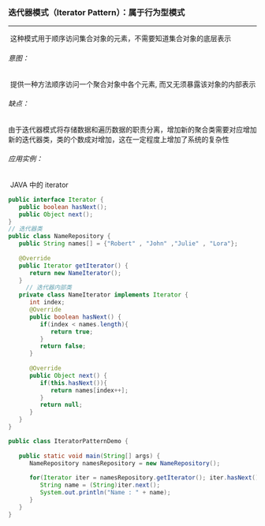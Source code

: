 ### 迭代器模式（Iterator Pattern）：属于行为型模式

------

​	这种模式用于顺序访问集合对象的元素，不需要知道集合对象的底层表示

###### 意图：

​	提供一种方法顺序访问一个聚合对象中各个元素, 而又无须暴露该对象的内部表示

###### 缺点：

​	由于迭代器模式将存储数据和遍历数据的职责分离，增加新的聚合类需要对应增加新的迭代器类，类的个数成对增加，这在一定程度上增加了系统的复杂性

######  应用实例：

​	JAVA 中的 iterator

```java
public interface Iterator {
   public boolean hasNext();
   public Object next();
}
// 迭代器类
public class NameRepository {
   public String names[] = {"Robert" , "John" ,"Julie" , "Lora"};
 
   @Override
   public Iterator getIterator() {
      return new NameIterator();
   }
 	 // 迭代器内部类
   private class NameIterator implements Iterator {
      int index;
      @Override
      public boolean hasNext() {
         if(index < names.length){
            return true;
         }
         return false;
      }
 
      @Override
      public Object next() {
         if(this.hasNext()){
            return names[index++];
         }
         return null;
      }
   }
}

public class IteratorPatternDemo {
   
   public static void main(String[] args) {
      NameRepository namesRepository = new NameRepository();
 
      for(Iterator iter = namesRepository.getIterator(); iter.hasNext();){
         String name = (String)iter.next();
         System.out.println("Name : " + name);
      }  
   }
} 
```

